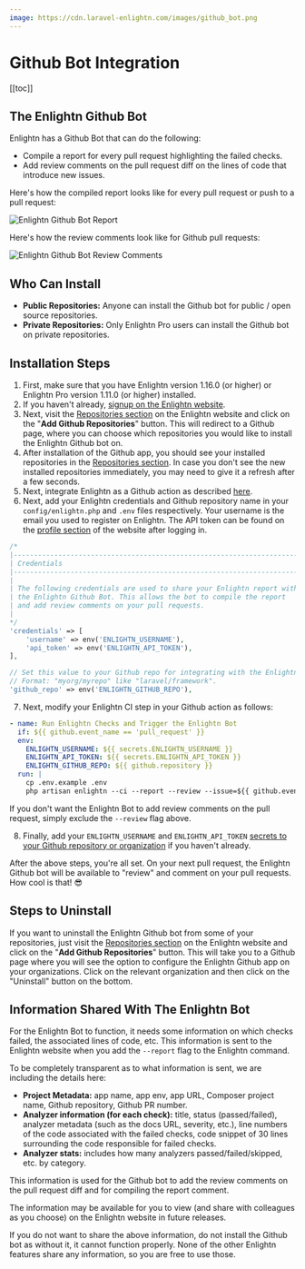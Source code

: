 ```yaml
---
image: https://cdn.laravel-enlightn.com/images/github_bot.png
---
```


# Github Bot Integration
[[toc]]

## The Enlightn Github Bot

Enlightn has a Github Bot that can do the following:
- Compile a report for every pull request highlighting the failed checks.
- Add review comments on the pull request diff on the lines of code that introduce new issues.

Here's how the compiled report looks like for every pull request or push to a pull request:

<img :src="$withBase('/images/github_report.png')" alt="Enlightn Github Bot Report" />

Here's how the review comments look like for Github pull requests:

<img :src="$withBase('/images/github_bot.png')" alt="Enlightn Github Bot Review Comments" />

## Who Can Install

- **Public Repositories:** Anyone can install the Github bot for public / open source repositories.
- **Private Repositories:** Only Enlightn Pro users can install the Github bot on private repositories.

## Installation Steps

1. First, make sure that you have Enlightn version 1.16.0 (or higher) or Enlightn Pro version 1.11.0 (or higher) installed.
2. If you haven't already, [signup on the Enlightn website](https://www.laravel-enlightn.com/register).
3. Next, visit the [Repositories section](https://www.laravel-enlightn.com/repositories) on the Enlightn website and click on the "**Add Github Repositories**" button. This will redirect to a Github page, where you can choose which repositories you would like to install the Enlightn Github bot on.
4. After installation of the Github app, you should see your installed repositories in the [Repositories section](https://www.laravel-enlightn.com/repositories). In case you don't see the new installed repositories immediately, you may need to give it a refresh after a few seconds.
5. Next, integrate Enlightn as a Github action as described [here](usage.html#usage-in-ci-environments).
6. Next, add your Enlightn credentials and Github repository name in your `config/enlightn.php` and `.env` files respectively. Your username is the email you used to register on Enlightn. The API token can be found on the [profile section](https://www.laravel-enlightn.com/user/profile) of the website after logging in.

```php
/*
|--------------------------------------------------------------------------
| Credentials
|--------------------------------------------------------------------------
|
| The following credentials are used to share your Enlightn report with
| the Enlightn Github Bot. This allows the bot to compile the report
| and add review comments on your pull requests.
|
*/
'credentials' => [
    'username' => env('ENLIGHTN_USERNAME'),
    'api_token' => env('ENLIGHTN_API_TOKEN'),
],

// Set this value to your Github repo for integrating with the Enlightn Github Bot
// Format: "myorg/myrepo" like "laravel/framework".
'github_repo' => env('ENLIGHTN_GITHUB_REPO'),
```

7. Next, modify your Enlightn CI step in your Github action as follows:

```yaml
- name: Run Enlightn Checks and Trigger the Enlightn Bot
  if: ${{ github.event_name == 'pull_request' }}
  env:
    ENLIGHTN_USERNAME: ${{ secrets.ENLIGHTN_USERNAME }}
    ENLIGHTN_API_TOKEN: ${{ secrets.ENLIGHTN_API_TOKEN }}
    ENLIGHTN_GITHUB_REPO: ${{ github.repository }}
  run: |
    cp .env.example .env
    php artisan enlightn --ci --report --review --issue=${{ github.event.number }}
```

If you don't want the Enlightn Bot to add review comments on the pull request, simply exclude the `--review` flag above.

8. Finally, add your `ENLIGHTN_USERNAME` and `ENLIGHTN_API_TOKEN` [secrets to your Github repository or organization](https://docs.github.com/en/actions/reference/encrypted-secrets#creating-encrypted-secrets-for-a-repository) if you haven't already.

After the above steps, you're all set. On your next pull request, the Enlightn Github bot will be available to "review" and comment on your pull requests. How cool is that! :sunglasses:

## Steps to Uninstall

If you want to uninstall the Enlightn Github bot from some of your repositories, just visit the [Repositories section](https://www.laravel-enlightn.com/repositories) on the Enlightn website and click on the "**Add Github Repositories**" button. This will take you to a Github page where you will see the option to configure the Enlightn Github app on your organizations. Click on the relevant organization and then click on the "Uninstall" button on the bottom.

## Information Shared With The Enlightn Bot

For the Enlightn Bot to function, it needs some information on which checks failed, the associated lines of code, etc. This information is sent to the Enlightn website when you add the `--report` flag to the Enlightn command.

To be completely transparent as to what information is sent, we are including the details here:
- **Project Metadata:** app name, app env, app URL, Composer project name, Github repository, Github PR number.
- **Analyzer information (for each check):** title, status (passed/failed), analyzer metadata (such as the docs URL, severity, etc.), line numbers of the code associated with the failed checks, code snippet of 30 lines surrounding the code responsible for failed checks.
- **Analyzer stats:** includes how many analyzers passed/failed/skipped, etc. by category.

This information is used for the Github bot to add the review comments on the pull request diff and for compiling the report comment.

The information may be available for you to view (and share with colleagues as you choose) on the Enlightn website in future releases.

If you do not want to share the above information, do not install the Github bot as without it, it cannot function properly. None of the other Enlightn features share any information, so you are free to use those.
